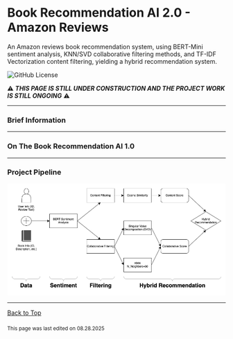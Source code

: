 # Book Recommendation AI 2.0 - Amazon Reviews

An Amazon reviews book recommendation system, using BERT-Mini sentiment analysis, KNN/SVD collaborative filtering methods, and TF-IDF Vectorization content filtering, yielding a hybrid recommendation system. 

![GitHub License](https://img.shields.io/github/license/RandomKiddo/BookRecommendationAI2.0)

:warning: ***THIS PAGE IS STILL UNDER CONSTRUCTION AND THE PROJECT WORK IS STILL ONGOING*** :warning:

___

### Brief Information


___

### On The Book Recommendation AI 1.0

___

### Project Pipeline

![Project Pipeline Image](pipeline_img.png)

___

[Back to Top](#goodreads-book-recommendation-ai)

<sub>This page was last edited on 08.28.2025</sub>